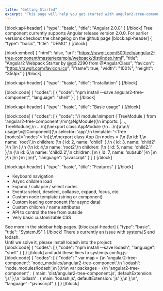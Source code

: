 ```yaml
---
title: "Getting Started"
excerpt: "This page will help you get started with angular2-tree-component.\nYou'll be up and running in a jiffy!"
---
```

[block:api-header]
{
  "type": "basic",
  "title": "Angular 2.0.0"
}
[/block]
Tree component currently supports Angular release version 2.0.0.
For earlier versions checkout the changelog on the github page
[block:api-header]
{
  "type": "basic",
  "title": "DEMO"
}
[/block]

[block:embed]
{
  "html": false,
  "url": "https://rawgit.com/500tech/angular2-tree-component/master/example/webpack/dist/index.html",
  "title": "Angular2 Webpack Starter by @gdi2290 from @AngularClass",
  "favicon": "https://rawgit.com/favicon.ico",
  "iframe": true,
  "width": "100%",
  "height": "350px"
}
[/block]

[block:api-header]
{
  "type": "basic",
  "title": "Installation"
}
[/block]

[block:code]
{
  "codes": [
    {
      "code": "npm install --save angular2-tree-component",
      "language": "shell"
    }
  ]
}
[/block]

[block:api-header]
{
  "type": "basic",
  "title": "Basic usage"
}
[/block]

[block:code]
{
  "codes": [
    {
      "code": "// module:\nimport { TreeModule } from 'angular2-tree-component';\n\n@NgModule({\n  imports: [..., TreeModule],\n  ...\n})\nexport class AppModule {\n  ...\n}\n\n// usage:\n@Component({\n  selector: 'app',\n  template: '<Tree [nodes]=\"nodes\"></Tree>'\n});\n\nexport class App {\n  nodes = [\n    {\n      id: 1,\n      name: 'root1',\n      children: [\n        { id: 2, name: 'child1' },\n        { id: 3, name: 'child2' }\n      ]\n    },\n    {\n      id: 4,\n      name: 'root2',\n      children: [\n        { id: 5, name: 'child2.1' },\n        {\n          id: 6,\n          name: 'child2.2',\n          children: [\n            { id: 7, name: 'subsub' }\n          ]\n        }\n      ]\n    }\n  ];\n}",
      "language": "javascript"
    }
  ]
}
[/block]

[block:api-header]
{
  "type": "basic",
  "title": "Features"
}
[/block]
* Keyboard navigation
* Async children load
* Expand / collapse / select nodes
* Events: select, deselect, collapse, expand, focus, etc.
* Custom node template (string or component)
* Custom loading component (for async data)
* Custom children / name attributes
* API to control the tree from outside
* Very basic customizable CSS

See more in the sidebar help pages.
[block:api-header]
{
  "type": "basic",
  "title": "SystemJS"
}
[/block]
There's currently an issue with systemJS and lodash.  
Until we solve it, please install lodash into the project:  
[block:code]
{
  "codes": [
    {
      "code": "npm install --save lodash",
      "language": "shell"
    }
  ]
}
[/block]
and add these lines to systemjs.config.js:  
[block:code]
{
  "codes": [
    {
      "code": "  var map = {\n    'angular2-tree-component':    'node_modules/angular2-tree-component',\n    'lodash':                     'node_modules/lodash',\n  };\n\n  var packages = {\n    'angular2-tree-component'   : { main: 'dist/angular2-tree-component.js', defaultExtension: 'js' },\n    'lodash'                    : { main: 'lodash.js', defaultExtension: 'js' },\n  };\n",
      "language": "javascript"
    }
  ]
}
[/block]